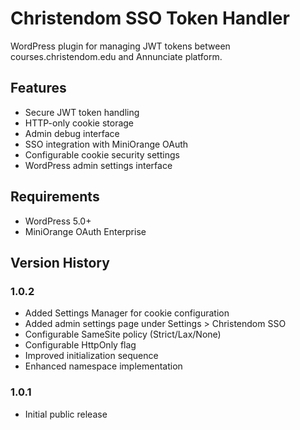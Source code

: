 # Christendom SSO Token Handler

WordPress plugin for managing JWT tokens between courses.christendom.edu and Annunciate platform.

## Features
- Secure JWT token handling
- HTTP-only cookie storage
- Admin debug interface
- SSO integration with MiniOrange OAuth
- Configurable cookie security settings
- WordPress admin settings interface

## Requirements
- WordPress 5.0+
- MiniOrange OAuth Enterprise

## Version History
### 1.0.2
- Added Settings Manager for cookie configuration
- Added admin settings page under Settings > Christendom SSO
- Configurable SameSite policy (Strict/Lax/None)
- Configurable HttpOnly flag
- Improved initialization sequence
- Enhanced namespace implementation

### 1.0.1
- Initial public release